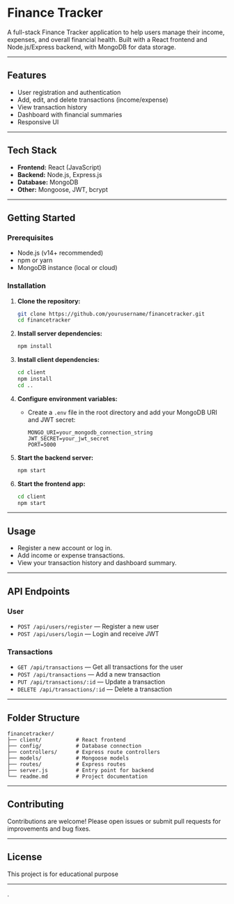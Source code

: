 # Finance Tracker

A full-stack Finance Tracker application to help users manage their income, expenses, and overall financial health. Built with a React frontend and Node.js/Express backend, with MongoDB for data storage.

---

## Features
- User registration and authentication
- Add, edit, and delete transactions (income/expense)
- View transaction history
- Dashboard with financial summaries
- Responsive UI

---

## Tech Stack
- **Frontend:** React (JavaScript)
- **Backend:** Node.js, Express.js
- **Database:** MongoDB
- **Other:** Mongoose, JWT, bcrypt

---

## Getting Started

### Prerequisites
- Node.js (v14+ recommended)
- npm or yarn
- MongoDB instance (local or cloud)

### Installation

1. **Clone the repository:**
   ```bash
   git clone https://github.com/yourusername/financetracker.git
   cd financetracker
   ```

2. **Install server dependencies:**
   ```bash
   npm install
   ```

3. **Install client dependencies:**
   ```bash
   cd client
   npm install
   cd ..
   ```

4. **Configure environment variables:**
   - Create a `.env` file in the root directory and add your MongoDB URI and JWT secret:
     ```env
     MONGO_URI=your_mongodb_connection_string
     JWT_SECRET=your_jwt_secret
     PORT=5000
     ```

5. **Start the backend server:**
   ```bash
   npm start
   ```

6. **Start the frontend app:**
   ```bash
   cd client
   npm start
   ```

---

## Usage
- Register a new account or log in.
- Add income or expense transactions.
- View your transaction history and dashboard summary.

---

## API Endpoints

### User
- `POST /api/users/register` — Register a new user
- `POST /api/users/login` — Login and receive JWT

### Transactions
- `GET /api/transactions` — Get all transactions for the user
- `POST /api/transactions` — Add a new transaction
- `PUT /api/transactions/:id` — Update a transaction
- `DELETE /api/transactions/:id` — Delete a transaction

---

## Folder Structure
```
financetracker/
├── client/           # React frontend
├── config/           # Database connection
├── controllers/      # Express route controllers
├── models/           # Mongoose models
├── routes/           # Express routes
├── server.js         # Entry point for backend
└── readme.md         # Project documentation
```

---

## Contributing
Contributions are welcome! Please open issues or submit pull requests for improvements and bug fixes.

---

## License
This project is for educational purpose

---
.
